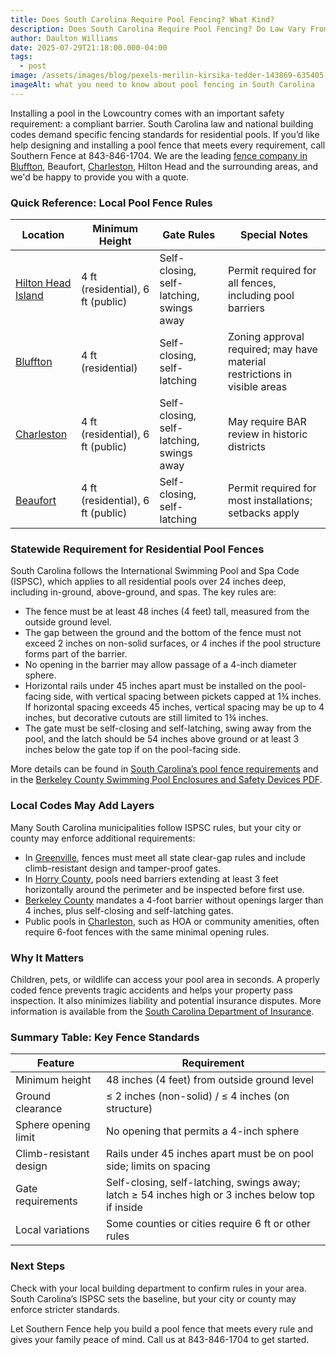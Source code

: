 ```yaml
---
title: Does South Carolina Require Pool Fencing? What Kind?
description: Does South Carolina Require Pool Fencing? Do Law Vary From County to County?
author: Daulton Williams
date: 2025-07-29T21:18:00.000-04:00
tags:
  - post
image: /assets/images/blog/pexels-merilin-kirsika-tedder-143869-635405.jpg
imageAlt: what you need to know about pool fencing in South Carolina
---
```

Installing a pool in the Lowcountry comes with an important safety requirement: a compliant barrier. South Carolina law and national building codes demand specific fencing standards for residential pools. If you’d like help designing and installing a pool fence that meets every requirement, call Southern Fence at 843-846-1704. We are the leading [fence company in Bluffton](https://southern-fence.com/), Beaufort, [Charleston](https://southern-fence.com/charleston), Hilton Head and the surrounding areas, and we'd be happy to provide you with a quote.



### Quick Reference: Local Pool Fence Rules

| Location                                                                   | Minimum Height                    | Gate Rules                               | Special Notes                                                             |
| -------------------------------------------------------------------------- | --------------------------------- | ---------------------------------------- | ------------------------------------------------------------------------- |
| [Hilton Head Island](https://hiltonheadislandsc.gov/communitydevelopment/) | 4 ft (residential), 6 ft (public) | Self-closing, self-latching, swings away | Permit required for all fences, including pool barriers                   |
| [Bluffton](https://www.townofbluffton.sc.gov/343/Planning-Zoning)          | 4 ft (residential)                | Self-closing, self-latching              | Zoning approval required; may have material restrictions in visible areas |
| [Charleston](https://www.charleston-sc.gov/)                               | 4 ft (residential), 6 ft (public) | Self-closing, self-latching, swings away | May require BAR review in historic districts                              |
| [Beaufort](https://www.cityofbeaufort.org/)                                | 4 ft (residential), 6 ft (public) | Self-closing, self-latching              | Permit required for most installations; setbacks apply                    |

### Statewide Requirement for Residential Pool Fences

South Carolina follows the International Swimming Pool and Spa Code (ISPSC), which applies to all residential pools over 24 inches deep, including in-ground, above-ground, and spas. The key rules are:

* The fence must be at least 48 inches (4 feet) tall, measured from the outside ground level.  
* The gap between the ground and the bottom of the fence must not exceed 2 inches on non-solid surfaces, or 4 inches if the pool structure forms part of the barrier.  
* No opening in the barrier may allow passage of a 4-inch diameter sphere.  
* Horizontal rails under 45 inches apart must be installed on the pool-facing side, with vertical spacing between pickets capped at 1¾ inches. If horizontal spacing exceeds 45 inches, vertical spacing may be up to 4 inches, but decorative cutouts are still limited to 1¾ inches.  
* The gate must be self-closing and self-latching, swing away from the pool, and the latch should be 54 inches above ground or at least 3 inches below the gate top if on the pool-facing side.  

More details can be found in [South Carolina’s pool fence requirements](https://poolguardusa.com/pool-fence-requirements-south-carolina/) and in the [Berkeley County Swimming Pool Enclosures and Safety Devices PDF](https://berkeleycountysc.gov/wp-content/uploads/docs/Swimming-Pool-Enclosures-Safety-Devices.pdf).

### Local Codes May Add Layers

Many South Carolina municipalities follow ISPSC rules, but your city or county may enforce additional requirements:

* In [Greenville](https://poolguardusa.com/pool-fence-requirements-south-carolina/), fences must meet all state clear-gap rules and include climb-resistant design and tamper-proof gates.  
* In [Horry County](https://horrycountysc.gov/media/kamkas30/pool-fence-affidavit.pdf), pools need barriers extending at least 3 feet horizontally around the perimeter and be inspected before first use.  
* [Berkeley County](https://berkeleycountysc.gov/wp-content/uploads/docs/Swimming-Pool-Enclosures-Safety-Devices.pdf) mandates a 4-foot barrier without openings larger than 4 inches, plus self-closing and self-latching gates.  
* Public pools in [Charleston](https://www.allenlawsc.com/blog/about-charlestons-pool-fence-rules-and-regulations/), such as HOA or community amenities, often require 6-foot fences with the same minimal opening rules.  

### Why It Matters

Children, pets, or wildlife can access your pool area in seconds. A properly coded fence prevents tragic accidents and helps your property pass inspection. It also minimizes liability and potential insurance disputes. More information is available from the [South Carolina Department of Insurance](https://doi.sc.gov/961/Pools-and-Insurance-What-You-Should-Know).

### Summary Table: Key Fence Standards

| Feature                | Requirement                                                                                      |
| ---------------------- | ------------------------------------------------------------------------------------------------ |
| Minimum height         | 48 inches (4 feet) from outside ground level                                                     |
| Ground clearance       | ≤ 2 inches (non-solid) / ≤ 4 inches (on structure)                                               |
| Sphere opening limit   | No opening that permits a 4-inch sphere                                                          |
| Climb-resistant design | Rails under 45 inches apart must be on pool side; limits on spacing                              |
| Gate requirements      | Self-closing, self-latching, swings away; latch ≥ 54 inches high or 3 inches below top if inside |
| Local variations       | Some counties or cities require 6 ft or other rules                                              |

### Next Steps

Check with your local building department to confirm rules in your area. South Carolina’s ISPSC sets the baseline, but your city or county may enforce stricter standards.

Let Southern Fence help you build a pool fence that meets every rule and gives your family peace of mind. Call us at 843-846-1704 to get started.
